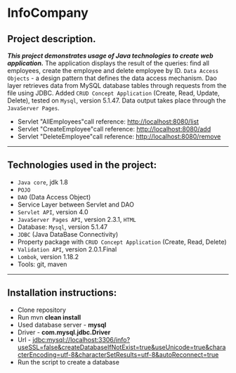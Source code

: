 # InfoCompany

## Project description.

***This project demonstrates usage of Java technologies to create web application.***
The application displays the result of the queries: find all employees, create the employee and delete employee by ID.
`Data Access Objects` - a design pattern that defines the data access mechanism.
Dao layer retrieves data from MySQL database tables through requests from the file using JDBC. 
Added `CRUD Concept Application` (Create, Read, Update, Delete), tested on `Mysql`, version 5.1.47.
Data output takes place through the `JavaServer Pages`.
- Servlet "AllEmployees"call reference:
<http://localhost:8080/list>
- Servlet "CreateEmployee"call reference:
<http://localhost:8080/add>
- Servlet "DeleteEmployee"call reference:
<http://localhost:8080/remove>
 ***
## Technologies used in the project:
- `Java core`, jdk 1.8
- `POJO`
- `DAO` (Data Access Object)
- Service Layer between Servlet and DAO 
- `Servlet API`, version 4.0
- `JavaServer Pages API`, version 2.3.1, `HTML`
- Database: `Mysql`, version 5.1.47
- `JDBC` (Java DataBase Connectivity)
- Property package with `CRUD Concept Application` (Create, Read, Delete)
- `Validation API`, version 2.0.1.Final
- `Lombok`, version 1.18.2
- Tools: git, maven
 ***
## Installation instructions:
- Clone repository
- Run mvn **clean install**
- Used database server - **mysql**
- Driver - **com.mysql.jdbc.Driver**
- Url - <jdbc:mysql://localhost:3306/info?useSSL=false&createDatabaseIfNotExist=true&useUnicode=true&characterEncoding=utf-8&characterSetResults=utf-8&autoReconnect=true>
- Run the script to create a database